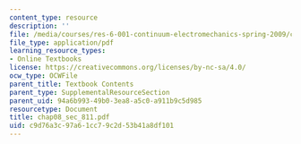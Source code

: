 ```yaml
---
content_type: resource
description: ''
file: /media/courses/res-6-001-continuum-electromechanics-spring-2009/c9d76a3c97a61cc79c2d53b41a8df101_chap08_sec_811.pdf
file_type: application/pdf
learning_resource_types:
- Online Textbooks
license: https://creativecommons.org/licenses/by-nc-sa/4.0/
ocw_type: OCWFile
parent_title: Textbook Contents
parent_type: SupplementalResourceSection
parent_uid: 94a6b993-49b0-3ea8-a5c0-a911b9c5d985
resourcetype: Document
title: chap08_sec_811.pdf
uid: c9d76a3c-97a6-1cc7-9c2d-53b41a8df101
---
```

